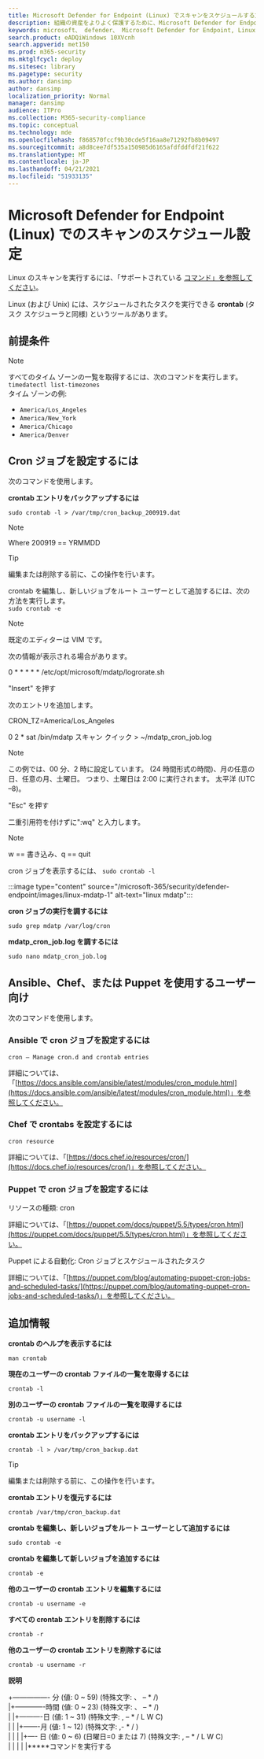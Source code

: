 ```yaml
---
title: Microsoft Defender for Endpoint (Linux) でスキャンをスケジュールする方法
description: 組織の資産をよりよく保護するために、Microsoft Defender for Endpoint (Linux) の自動スキャン時間をスケジュールする方法について説明します。
keywords: microsoft、 defender、 Microsoft Defender for Endpoint, Linux, スキャン, ウイルス対策, microsoft Defender for endpoint (linux)
search.product: eADQiWindows 10XVcnh
search.appverid: met150
ms.prod: m365-security
ms.mktglfcycl: deploy
ms.sitesec: library
ms.pagetype: security
ms.author: dansimp
author: dansimp
localization_priority: Normal
manager: dansimp
audience: ITPro
ms.collection: M365-security-compliance
ms.topic: conceptual
ms.technology: mde
ms.openlocfilehash: f868570fccf9b30cde5f16aa8e71292fb8b09497
ms.sourcegitcommit: a8d8cee7df535a150985d6165afdfddfdf21f622
ms.translationtype: MT
ms.contentlocale: ja-JP
ms.lasthandoff: 04/21/2021
ms.locfileid: "51933135"
---
```

# <a name="schedule-scans-with-microsoft-defender-for-endpoint-linux"></a>Microsoft Defender for Endpoint (Linux) でのスキャンのスケジュール設定

Linux のスキャンを実行するには、「サポートされている [コマンド」を参照してください](https://docs.microsoft.com/microsoft-365/security/defender-endpoint/linux-resources#supported-commands)。

Linux (および Unix) には、スケジュールされたタスクを実行できる **crontab** (タスク スケジューラと同様) というツールがあります。

## <a name="pre-requisite"></a>前提条件

> [!NOTE]
> すべてのタイム ゾーンの一覧を取得するには、次のコマンドを実行します。 `timedatectl list-timezones`<br>
> タイム ゾーンの例:
> - `America/Los_Angeles`
> - `America/New_York`
> - `America/Chicago`
> - `America/Denver`

## <a name="to-set-the-cron-job"></a>Cron ジョブを設定するには
次のコマンドを使用します。

**crontab エントリをバックアップするには**

`sudo crontab -l > /var/tmp/cron_backup_200919.dat`

> [!NOTE]
> Where 200919 == YRMMDD

> [!TIP]
> 編集または削除する前に、この操作を行います。 <br>

crontab を編集し、新しいジョブをルート ユーザーとして追加するには、次の方法を実行します。 <br>
`sudo crontab -e`

> [!NOTE]
> 既定のエディターは VIM です。

次の情報が表示される場合があります。

0 * * * * * /etc/opt/microsoft/mdatp/logrorate.sh

"Insert" を押す

次のエントリを追加します。

CRON_TZ=America/Los_Angeles

0 2 * sat /bin/mdatp スキャン クイック > ~/mdatp_cron_job.log

> [!NOTE]
>この例では、00 分、2 時に設定しています。 (24 時間形式の時間)、月の任意の日、任意の月、土曜日。 つまり、土曜日は 2:00 に実行されます。 太平洋 (UTC –8)。

"Esc" を押す

二重引用符を付けずに":wq" と入力します。

> [!NOTE]
> w == 書き込み、q == quit

cron ジョブを表示するには、 `sudo crontab -l`

:::image type="content" source="/microsoft-365/security/defender-endpoint/images/linux-mdatp-1" alt-text="linux mdatp":::

**cron ジョブの実行を調するには**

`sudo grep mdatp /var/log/cron`

**mdatp_cron_job.log を調するには**

`sudo nano mdatp_cron_job.log`

## <a name="for-those-who-use-ansible-chef-or-puppet"></a>Ansible、Chef、または Puppet を使用するユーザー向け

次のコマンドを使用します。
### <a name="to-set-cron-jobs-in-ansible"></a>Ansible で cron ジョブを設定するには

`cron – Manage cron.d and crontab entries`

詳細については、「[https://docs.ansible.com/ansible/latest/modules/cron_module.html](https://docs.ansible.com/ansible/latest/modules/cron_module.html)」を参照してください。

### <a name="to-set-crontabs-in-chef"></a>Chef で crontabs を設定するには
`cron resource`

詳細については、「[https://docs.chef.io/resources/cron/](https://docs.chef.io/resources/cron/)」を参照してください。

### <a name="to-set-cron-jobs-in-puppet"></a>Puppet で cron ジョブを設定するには
リソースの種類: cron

詳細については、「[https://puppet.com/docs/puppet/5.5/types/cron.html](https://puppet.com/docs/puppet/5.5/types/cron.html)」を参照してください。

Puppet による自動化: Cron ジョブとスケジュールされたタスク

詳細については、「[https://puppet.com/blog/automating-puppet-cron-jobs-and-scheduled-tasks/](https://puppet.com/blog/automating-puppet-cron-jobs-and-scheduled-tasks/)」を参照してください。

## <a name="additional-information"></a>追加情報

**crontab のヘルプを表示するには**

`man crontab`

**現在のユーザーの crontab ファイルの一覧を取得するには**

`crontab -l`

**別のユーザーの crontab ファイルの一覧を取得するには**

`crontab -u username -l`

**crontab エントリをバックアップするには**

`crontab -l > /var/tmp/cron_backup.dat`

> [!TIP]
> 編集または削除する前に、この操作を行います。 <br>

**crontab エントリを復元するには**

`crontab /var/tmp/cron_backup.dat`

**crontab を編集し、新しいジョブをルート ユーザーとして追加するには**

`sudo crontab -e`

**crontab を編集して新しいジョブを追加するには**

`crontab -e`

**他のユーザーの crontab エントリを編集するには**

`crontab -u username -e`

**すべての crontab エントリを削除するには**

`crontab -r`

**他のユーザーの crontab エントリを削除するには**

`crontab -u username -r`

**説明**

+—————- 分 (値: 0 ~ 59) (特殊文字: 、 – * /)  <br>
|+————-時間 (値: 0 ~ 23) (特殊文字: 、 – * /) <br>
| |+———-日 (値: 1 ~ 31) (特殊文字: , – * / L W C)  <br>
| | |+——-月 (値: 1 ~ 12) (特殊文字: ,- * / )  <br>
| | | |+—- 日 (値: 0 ~ 6) (日曜日=0 または 7) (特殊文字: , – * / L W C) <br>
| | | | |*****コマンドを実行する


